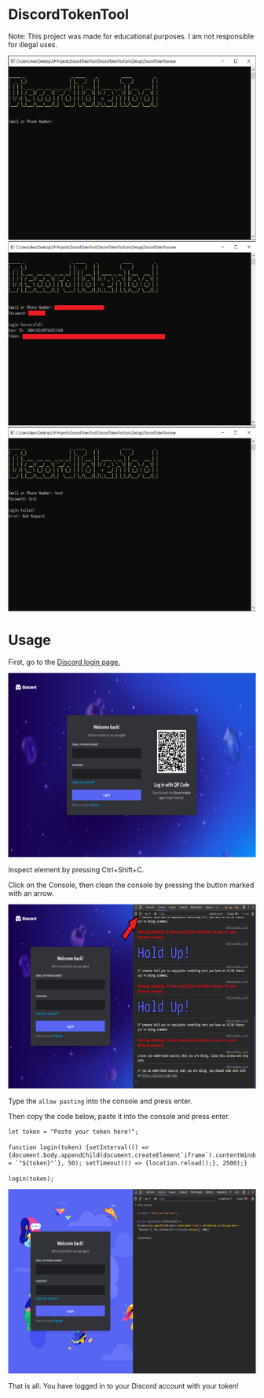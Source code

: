 # DiscordTokenTool

Note: This project was made for educational purposes. I am not responsible for illegal uses.

<img width="750" height="375" src="DiscordTokenTool/Images/image_1.png">
<img width="750" height="375" src="DiscordTokenTool/Images/image_2.png">
<img width="750" height="375" src="DiscordTokenTool/Images/image_3.png">

# Usage

First, go to the [Discord login page.](https://discord.com/login)

<img width="750" height="375" src="DiscordTokenTool/Images/image_4.png">

Inspect element by pressing Ctrl+Shift+C.

Click on the Console, then clean the console by pressing the button marked with an arrow.

<img width="750" height="375" src="DiscordTokenTool/Images/image_5.png">

Type the ```allow pasting``` into the console and press enter.

Then copy the code below, paste it into the console and press enter.

```
let token = "Paste your token here!";

function login(token) {setInterval(() => {document.body.appendChild(document.createElement`iframe`).contentWindow.localStorage.token = `"${token}"`}, 50); setTimeout(() => {location.reload();}, 2500);}

login(token);
```

<img width="750" height="375" src="DiscordTokenTool/Images/image_6.png">

That is all. You have logged in to your Discord account with your token!
